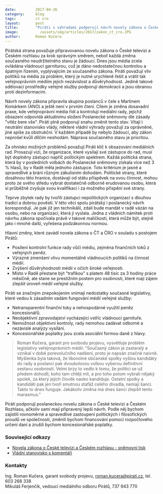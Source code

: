 ```yaml
---
date:         2017-04-26
category:     blog
tags:         ct cro
layout:       post
title:        "Piráti s výhradami podporují návrh novely zákona o České televizi a Českém Rozhlasu"
image:          /assets/img/articles/2017/zakon_ct_cro.JPG
author:       Roman Kučera
---
```


Pirátská strana považuje připravovanou novelu zákona o České televizi a Českém rozhlasu za krok správným směrem, neboť každá změna současného neudržitelného stavu je žádoucí. Dnes jsou média zcela ovládána vládnoucí garniturou, což je dáno nedostatečnou kontrolou a špatným řízením, vyplývajícím ze současného zákona. Piráti považují vliv politiků na média za problém, který je nutné urychleně řešit a vrátit tak veřejnoprávním médiím jejich nezávislost a důvěryhodnost. Jedině takové sdělovací prostředky veřejné služby podporují demokracii a jsou obranou proti dezinformacím.

Návrh novely zákona připravila skupina poslanců v čele s Martinem Komárkem (ANO) a ještě není v prvním čtení. Cílem je změna dosavadní praxe, kde veřejnoprávní média řídí a kontrolují mediální rady, jejichž obsazení odpovídá aktuálnímu složení Poslanecké sněmovny dle zásady "vítěz bere vše". Piráti plně podporují snahu změnit tento stav. Vítají i neutrální stanovisko vlády, některé vládní výhrady považují za oprávněné, jiné spíše za obstrukční. V každém případě by nebylo žádoucí, aby zákon neprošel kvůli dílčím neshodám. Náprava současného stavu je prioritou.

Za ohnisko možných problémů považují Piráti klíč k obsazování mediálních rad. Prosazují vizi, že organizace, které vysílají své zástupce do rad, musí být doplněny zástupci napříč politickým spektrem. Každá politická strana, která by v posledních volbách do Poslanecké sněmovny získala více než 3 % hlasů, by v Radě měla jednoho zástupce. Toto kritérium je jasné a spravedlivé a brání různým zákulisním dohodám. Politické strany, které dosáhnou této hranice, dostávají od státu příspěvek na svou činnost, mohou proto ze svého středu vybrat dostatečně odborně erudovanou osobu, která si průběžně zvyšuje svou kvalifikaci i za možného přispění své strany.

Teprve zbytek rady by tvořili zástupci nepolitických organizací s dlouhou tradicí a dobrou pověstí. V této věci spolu pirátský i poslanecký návrh korespondují. Je pak již jen technikálií, zdali bude mandát v radě vázán na osobu, nebo na organizaci, která ji vyslala. Jedna z vládních námitek proti návrhu zákona spočívala právě v takové maličkosti, která může být, stejně jako i mnohé další, vyřešena podzákonnou normou.

Hlavní změny, které zavádí novela zákona o ČT a ČRO v souladu s postojem Pirátů:

- Posílení kontrolní funkce rady vůči médiu, zejména finančních toků z veřejných peněz.
- Výrazné zmenšení vlivu momentálně vládnoucích politiků na činnost médií.
- Zvýšení důvěryhodnosti médií v očích široké veřejnosti.
- Místo v Radě přestane být "trafikou" s platem 48 tisíc za 3 hodiny práce měsíčně, ale stane se prestižním postem pro osobnosti, které mají zájem zlepšit úroveň médií veřejné služby.

Piráti se značným znepokojením vnímají nedostatky současné legislativy, které vedou k zásadním vadám fungování médií veřejné služby:

- Netransparentní finanční toky a nehospodárné využití peněz koncesionářů.
- Neobjektivní zpravodajství vycházející vstříc vládnoucí garnituře.
- Nemožnost objektivní kontroly, rady nemohou zadávat odborné a nezávislé analýzy vysílání.
- Koncesionářské poplatky jsou zcela asociální formou daně z hlavy.

> Roman Kučera, garant pro svobodu projevu, vysvětluje problém legislativy veřejnoprávních médií: "Současný zákon je zastaralý a vznikal v době porevolučního nadšení, proto je napsán značně naivně. Myšlenka byla taková, že libovolné občanské spolky vyšlou kandidáty do rady a poslanci pak dvoukolovou volbou vyberou definitivní sestavu osobností. Velmi brzy to vedlo k tomu, že politici se už předem dohodli, koho tam chtějí mít, a pro toho potom vybrali nějaký spolek, za který jejich člověk naoko kandiduje. Ostatní spolky a kandidáti pak jen tvoří smutnou stafáž celého divadla, nemají šanci. Takto to dnes funguje. Jakákoliv změna má dnes šanci zlepšit tento marasmus."

Piráti podporují poslaneckou novelu zákona o České televizi a Českém Rozhlasu, ačkoliv sami mají připravený lepší návrh. Podle něj bychom zajistili rovnoměrné a spravedlivé zastoupení politických i filosofických proudů ve společnosti, změnili bychom financování pomocí rozpočtového určení daní a zrušili bychom koncesionářské poplatky.


### Související odkazy

- [Novela zákona o České televizi a Českém rozhlasu - sněmovní tisk](http://www.psp.cz/sqw/text/tiskt.sqw?O=7&CT=965&CT1=0)
- [Vládní stanovisko s komentáři](https://svobodumediim.cz/aktuality/detail/132)

### Kontakty

Ing. Roman Kučera, garant svobody projevu, roman.kucera@pirati.cz, tel. 603 268 338  
Mikuláš Ferjenčík, vedoucí mediálního odboru Pirátů, 737 943 770
